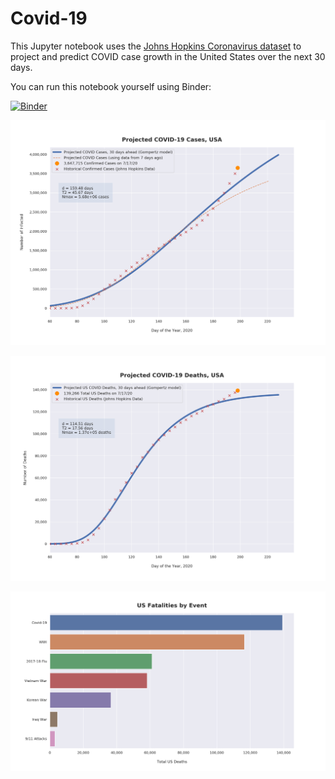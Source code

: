 # Covid-19

This Jupyter notebook uses the [Johns Hopkins Coronavirus dataset](https://github.com/CSSEGISandData/COVID-19/blob/master/README.md) to project and predict COVID case growth in the United States over the next 30 days.

You can run this notebook yourself using Binder:

[![Binder](https://mybinder.org/badge_logo.svg)](https://mybinder.org/v2/gh/bws428/covid-19/master?filepath=covid-projections.nbconvert.ipynb)

![Projected Cases plot](https://raw.githubusercontent.com/bws428/covid-19/master/charts/covid-7.17.20.png)

![Projected Deaths plot](https://raw.githubusercontent.com/bws428/covid-19/master/charts/covid-deaths-7.17.20.png)

![Casualties plot](https://raw.githubusercontent.com/bws428/covid-19/master/charts/casualties.png)

